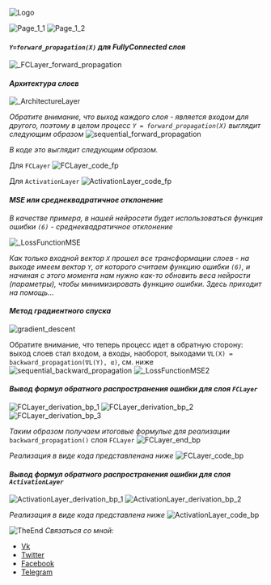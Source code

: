 ![Logo](./images/logo.png)

![Page_1_1](./images/_Page_1_1.png)
![Page_1_2](./images/_Page_1_2.png)

#### *`Y=forward_propagation(X)` для FullyConnected слоя*
![_FCLayer_forward_propagation](./images/__FCLayer_forward_propagation.png)

#### *Архитектура слоев*

![_ArchitectureLayer](./images/_ArchiterctureLayer.png)

_Обратите внимание, что выход каждого слоя - является входом для другого, поэтому в целом процесс `Y = forward_propagation(X)`
выглядит следующим образом_
![sequential_forward_propagation](./images/sequential_forward_propagation.png)

_В коде это выглядит следующим образом._ 

Для `FCLayer`
![FCLayer_code_fp](./images/FCLayer_forward_propagation.png)

Для `ActivationLayer`
![ActivationLayer_code_fp](./images/ActivationLayer_forward_propagation.png)


#### *MSE или среднеквадратичное отклонение*
_В качестве примера, в нашей нейросети будет использоваться функция ошибки `(6)` - среднеквадратичное отклонение_

![_LossFunctionMSE](./images/_LossFunctionMSE.png)

_Как только входной вектор `X` прошел все трансформации слоев - на выходе имеем вектор `Y`,
от которого считаем функцию ошибки `(6)`, и начиная с этого момента нам нужно как-то обновить веса нейрости (параметры), чтобы
минимизировать функцию ошибки. Здесь приходит на помощь..._
#### *Метод градиентного спуска*

![gradient_descent](./images/gradient_descent.png)

Обратите внимание, что теперь процесс идет в обратную сторону: выход слоев стал входом, а входы, наоборот, выходами
`∇L(X) = backward_propagation(∇L(Y), α)`, см. ниже
![sequential_backward_propagation](./images/sequential_backward_propagation.png)
![_LossFunctionMSE2](./images/_LossFunctionMSE_2.png)


#### *Вывод формул обратного распространения ошибки для слоя `FCLayer`*

![FCLayer_derivation_bp_1](./images/_ChainRuleApplicationFCLayer.png)
![FCLayer_derivation_bp_2](./images/_ChainRuleApplicationFCLayer_2.png)
![FCLayer_derivation_bp_3](./images/_ChainRuleApplicationFCLayer_3.png)


_Таким образом получаем итоговые формулые для реализации_ `backward_propagation()` слоя `FCLayer`
![FCLayer_end_bp](./images/FCLayer_bp_end.png)

_Реализация в виде кода представленана ниже_
![FCLayer_code_bp](./images/FCLayer_code_bp.png)

#### *Вывод формул обратного распространения ошибки для слоя `ActivationLayer`*

![ActivationLayer_derivation_bp_1](./images/_ChainRuleApplicationActivationLayer.png)
![ActivationLayer_derivation_bp_2](./images/_ChainRuleApplicationActivationLayer_2.png)

_Реализация в виде кода представлена ниже_
![ActivationLayer_code_bp](./images/ActivationLayer_code_bp.png)

![TheEnd](./images/TheEnd.png)
*Связаться со мной:*
* [Vk](https://vk.com/mrtwistermrfreeman)
* [Twitter](https://twitter.com/IgorTarlinskii)
* [Facebook](https://www.facebook.com/igor.tarlinskii)
* [Telegram](https://t.me/couldbeanybody)